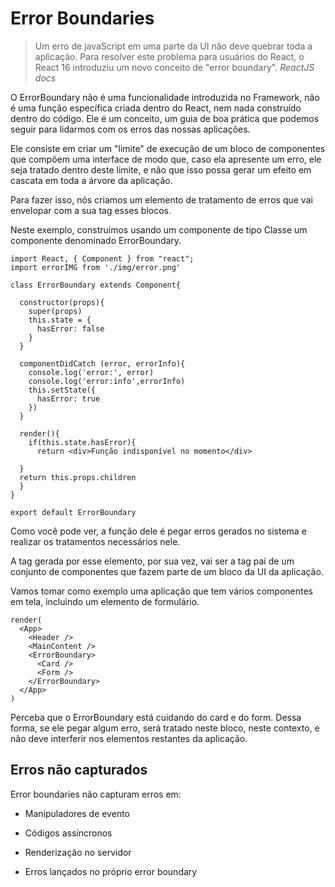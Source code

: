 # Error Boundaries

>Um erro de javaScript em uma parte da UI não deve quebrar toda a aplicação. Para resolver este problema para usuários do React, o React 16 introduziu um novo conceito de "error boundary". *ReactJS docs*

O ErrorBoundary não é uma funcionalidade introduzida no Framework, não é uma função específica criada dentro do React, nem nada construído dentro do código. Ele é um conceito, um guia de boa prática que podemos seguir para lidarmos com os erros das nossas aplicações.

Ele consiste em criar um "limite" de execução de um bloco de componentes que compõem uma interface de modo que, caso ela apresente um erro, ele seja tratado dentro deste limite, e não que isso possa gerar um efeito em cascata em toda a árvore da aplicação.

Para fazer isso, nós criamos um elemento de tratamento de erros que vai envelopar com a sua tag esses blocos.

Neste exemplo, construímos usando um componente de tipo Classe um componente denominado ErrorBoundary.

```JS
import React, { Component } from "react";
import errorIMG from './img/error.png'

class ErrorBoundary extends Component{

  constructor(props){
    super(props)
    this.state = {
      hasError: false
    }
  }

  componentDidCatch (error, errorInfo){
    console.log('error:', error)
    console.log('error:info',errorInfo)
    this.setState({
      hasError: true
    })
  }

  render(){
    if(this.state.hasError){
      return <div>Função indisponível no momento</div>

  }
  return this.props.children
  }
}

export default ErrorBoundary
```

Como você pode ver, a função dele é pegar erros gerados no sistema e realizar os tratamentos necessários nele.

A tag gerada por esse elemento, por sua vez, vai ser a tag pai de um conjunto de componentes que fazem parte de um bloco da UI da aplicação.

Vamos tomar como exemplo uma aplicação que tem vários componentes em tela, incluindo um elemento de formulário.

```JS
render(
  <App>
    <Header />
    <MainContent />
    <ErrorBoundary>
      <Card />
      <Form />
    </ErrorBoundary>
  </App>
)
```

Perceba que o ErrorBoundary está cuidando do card e do form. Dessa forma, se ele pegar algum erro, será tratado neste bloco, neste contexto, e não deve interferir nos elementos restantes da aplicação.

## Erros não capturados

Error boundaries não capturam erros em:

* Manipuladores de evento

* Códigos assíncronos

* Renderização no servidor

* Erros lançados no próprio error boundary
